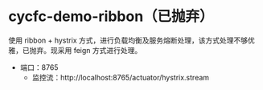 # cycfc-demo-ribbon（已抛弃）
使用 ribbon + hystrix 方式，进行负载均衡及服务熔断处理，该方式处理不够优雅，已抛弃。现采用 feign 方式进行处理。
- 端口：8765
    - 监控流：http://localhost:8765/actuator/hystrix.stream